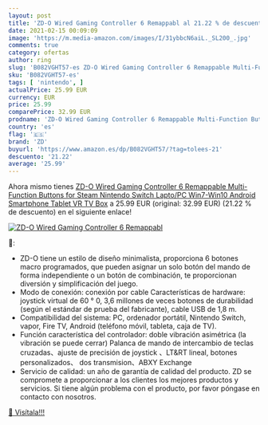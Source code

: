```yaml
---
layout: post
title: 'ZD-O Wired Gaming Controller 6 Remappabl al 21.22 % de descuento'
date: 2021-02-15 00:09:09
image: 'https://m.media-amazon.com/images/I/31ybbcN6aiL._SL200_.jpg'
comments: true
category: ofertas
author: ring
slug: 'B082VGHT57-es ZD-O Wired Gaming Controller 6 Remappable Multi-Function...'
sku: 'B082VGHT57-es'
tags: [ 'nintendo', ]
actualPrice: 25.99 EUR
currency: EUR
price: 25.99
comparePrice: 32.99 EUR
prodname: 'ZD-O Wired Gaming Controller 6 Remappable Multi-Function Buttons for Steam Nintendo Switch Lapto/PC Win7-Win10  Android Smartphone Tablet VR TV Box'
country: 'es'
flag: '🇪🇸'
brand: 'ZD'
buyurl: 'https://www.amazon.es/dp/B082VGHT57/?tag=tolees-21'
descuento: '21.22'
average: '25.99'
---
```


Ahora mismo tienes [ZD-O Wired Gaming Controller 6 Remappable Multi-Function Buttons for Steam Nintendo Switch Lapto/PC Win7-Win10  Android Smartphone Tablet VR TV Box](https://www.amazon.es/dp/B082VGHT57/?tag=tolees-21) a 25.99 EUR (original: 32.99 EUR) (21.22 %  de descuento) en el siguiente enlace!

[![ZD-O Wired Gaming Controller 6 Remappabl](https://m.media-amazon.com/images/I/31ybbcN6aiL._SL200_.jpg)](https://www.amazon.es/dp/B082VGHT57/?tag=tolees-21)

🔎:

- ZD-O tiene un estilo de diseño minimalista, proporciona 6 botones macro programados, que pueden asignar un solo botón del mando de forma independiente o un botón de combinación, te proporcionan diversión y simplificación del juego.
- Modo de conexión: conexión por cable Características de hardware: joystick virtual de 60 ° 0, 3,6 millones de veces botones de durabilidad (según el estándar de prueba del fabricante), cable USB de 1,8 m.
- Compatibilidad del sistema: PC, ordenador portátil, Nintendo Switch, vapor, Fire TV, Android (teléfono móvil, tableta, caja de TV).
- Función característica del controlador: doble vibración asimétrica (la vibración se puede cerrar) Palanca de mando de intercambio de teclas cruzadas、ajuste de precisión de joystick 、LT&RT lineal, botones personalizados、 dos transmision、ABXY Exchange
- Servicio de calidad: un año de garantía de calidad del producto. ZD se compromete a proporcionar a los clientes los mejores productos y servicios. Si tiene algún problema con el producto, por favor póngase en contacto con nosotros.

[🛒 Visítala!!!](https://www.amazon.es/dp/B082VGHT57/?tag=tolees-21)

